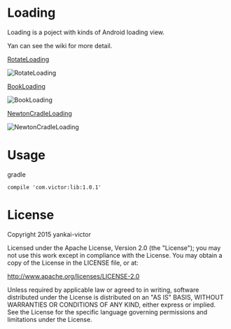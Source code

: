 Loading
================
Loading is a poject with kinds of Android loading view.

Yan can see the wiki for more detail.

[RotateLoading](https://github.com/yankai-victor/Loading/wiki/RotateLoading)

![RotateLoading](https://github.com/yankai-victor/Loading/blob/master/images/RotateLoading.gif)


[BookLoading](https://github.com/yankai-victor/Loading/wiki/BookLoading)

![BookLoading](https://github.com/yankai-victor/Loading/blob/master/images/BookLoading.gif)

[NewtonCradleLoading](https://github.com/yankai-victor/Loading/wiki/NewtonCradleLoading)

![NewtonCradleLoading](https://github.com/yankai-victor/Loading/blob/master/images/NewtonCradleLoading.gif)


Usage
=======
gradle

```
compile 'com.victor:lib:1.0.1'
```


License
=======
Copyright 2015 yankai-victor

Licensed under the Apache License, Version 2.0 (the "License"); you may not use this work except in compliance with the License.
You may obtain a copy of the License in the LICENSE file, or at:

http://www.apache.org/licenses/LICENSE-2.0

Unless required by applicable law or agreed to in writing, software distributed under the License is distributed on an "AS IS" BASIS, WITHOUT WARRANTIES OR CONDITIONS OF ANY KIND, either express or implied. See the License for the specific language governing permissions and limitations under the License.

